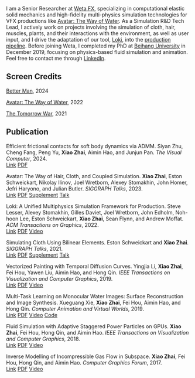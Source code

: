 I am a Senior Researcher at [Weta FX](https://www.wetafx.co.nz/), specializing in computational elastic solid mechanics and high-fidelity multi-physics simulation technologies for VFX productions like [Avatar: The Way of Water](https://www.avatar.com/movies/avatar-the-way-of-water). As a Simulation R&D Tech Lead, I actively work on projects involving the simulation of cloth, hair, muscles, plants, and their interactions with the environment, as well as user input, and I drive the adaptation of our tool, [Loki](https://history.siggraph.org/learning/loki-a-unified-multiphysics-simulation-framework-for-production-by-lesser-stomakhin-daviet-wretborn-edholm-et-al/), into the [production pipeline](https://history.siggraph.org/learning/avatar-the-way-of-cloth-hair-and-coupled-simulation-by-zhai-schweickart-ilinov-wretborn-stomakhin-et-al/). Before joining Weta, I completed my PhD at [Beihang University](https://ev.buaa.edu.cn/) in December 2019, focusing on physics-based fluid simulation and animation. Feel free to contact me through [LinkedIn](https://www.linkedin.com/in/zhai-xiao/).

## Screen Credits
[Better Man](https://www.imdb.com/title/tt14260836/), 2024

[Avatar: The Way of Water](https://www.imdb.com/title/tt1630029/), 2022

[The Tomorrow War](https://www.imdb.com/title/tt9777666), 2021


## Publication

Efficient frictional contacts for soft body dynamics via ADMM. Siyan Zhu, Cheng Fang, Peng Yu, **Xiao Zhai**, Aimin Hao, and Junjun Pan. *The Visual Computer*, 2024.\
[Link](https://link.springer.com/article/10.1007/s00371-024-03438-8) [PDF](/assets/publication/%5B2024%5D%5BTVC%5DEfficient%20frictional%20contacts%20for%20soft%20body%20dynamics%20via%20ADMM.pdf)

Avatar: The Way of Hair, Cloth, and Coupled Simulation. **Xiao Zhai**, Eston Schweickart, Nikolay Ilinov, Joel Wretborn, Alexey Stomakhin, John Homer, Jefri Haryono, and Julian Butler. *SIGGRAPH Talks*, 2023.\
[Link](https://dl.acm.org/doi/10.1145/3587421.3595408) [PDF](/assets/publication/%5B2023%5D%5BSIGGRAPH%5DAvatar%20The%20Way%20Of%20Hair%20Cloth%20and%20Coupled%20Simulation.pdf) [Supplement](/assets/publication/%5B2023%5D%5BSIGGRAPH%5D%5BSupplement%5DAvatar%20The%20Way%20Of%20Hair%20Cloth%20and%20Coupled%20Simulation.pdf) [Talk](https://s2023.siggraph.org/presentation/?id=gensub_120&sess=sess178)

Loki: A Unified Multiphysics Simulation Framework for Production. Steve Lesser, Alexey Stomakhin, Gilles Daviet, Joel Wretborn, John Edholm, Noh-hoon Lee, Eston Schweickart, **Xiao Zhai**, Sean Flynn, and Andrew Moffat. *ACM Transactions on Graphics*, 2022.\
[Link](https://dl.acm.org/doi/abs/10.1145/3528223.3530058) [PDF](http://alexey.stomakhin.com/research/siggraph2022_loki.pdf) [Video](https://www.youtube.com/watch?v=_2TBvSnsLD8&ab_channel=Unity)

Simulating Cloth Using Bilinear Elements. Eston Schweickart and **Xiao Zhai**. *SIGGRAPH Talks*, 2021.\
[Link](https://dl.acm.org/doi/10.1145/3450623.3464675) [PDF](/assets/publication/%5B2021%5D%5BSIGGRAPH%5DSimulating%20Cloth%20Using%20Bilinear%20Elements.pdf) [Supplement](/assets/publication/%5B2021%5D%5BSIGGRAPH%5D%5BSupplement%5DSimulating%20Cloth%20Using%20Bilinear%20Elements.pdf) [Talk](https://s2021.siggraph.org/presentation/?id=gensub_343&sess=sess191)

Vectorized Painting with Temporal Diffusion Curves. Yingjia Li, **Xiao Zhai**, Fei Hou, Yawen Liu, Aimin Hao, and Hong Qin. *IEEE Transactions on Visualization and Computer Graphics*, 2019.\
[Link](https://ieeexplore.ieee.org/document/8765801) [PDF](/assets/publication/%5B2019%5D%5BTVCG%5DVectorized%20Painting%20with%20Temporal%20Diffusion%20Curves.pdf) [Video](https://youtu.be/pQvwzhqtNq8)

Multi-Task Learning on Monocular Water Images: Surface Reconstruction and Image Synthesis. Xueguang Xie, **Xiao Zhai**, Fei Hou, Aimin Hao, and Hong Qin. *Computer Animation and Virtual Worlds*, 2019.\
[Link](https://onlinelibrary.wiley.com/doi/10.1002/cav.1896) [PDF](/assets/publication/%5B2019%5D%5BCAVW%5DMultitask%20learning%20on%20monocular%20water%20images%20Surface%20reconstruction%20and%20image%20synthesis.pdf) [Video](https://youtu.be/fwHSEZtKHBY) [Code](https://github.com/zhai-xiao/Water-Surface-Reconstruction-and-Image-Synthesis)

Fluid Simulation with Adaptive Staggered Power Particles on GPUs. **Xiao Zhai**, Fei Hou, Hong Qin, and Aimin Hao. *IEEE Transactions on Visualization and Computer Graphics*, 2018.\
[Link](https://ieeexplore.ieee.org/document/8573859) [PDF](/assets/publication/%5B2018%5D%5BTVCG%5DFluid%20Simulation%20with%20Adaptive%20Staggered%20Power%20Particles%20on%20GPUs.pdf) [Video](https://youtu.be/RseHJhQamTQ)

Inverse Modelling of Incompressible Gas Flow in Subspace. **Xiao Zhai**, Fei Hou, Hong Qin, and Aimin Hao. *Computer Graphics Forum*, 2017.\
[Link](http://onlinelibrary.wiley.com/wol1/doi/10.1111/cgf.12861/abstract) [PDF](/assets/publication/%5B2016%5D%5BCGF%5DInverse%20Modelling%20of%20Incompressible%20Gas%20Flow%20in%20Subspace.pdf) [Video](https://youtu.be/nzJuTha9xy8)
